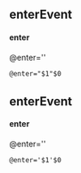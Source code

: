 ## enterEvent
#### enter
@enter=''
```html
@enter="$1"$0
```

## enterEvent
#### enter
@enter=''
```
@enter='$1'$0
```